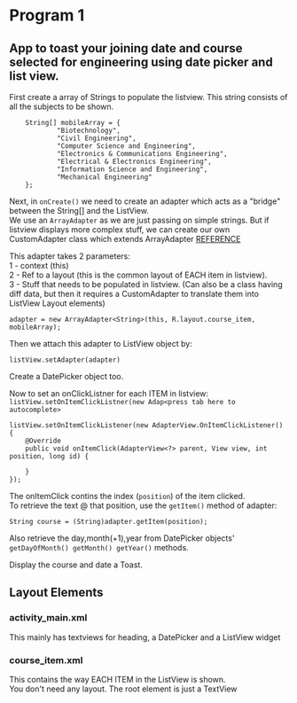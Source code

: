 # Program 1

## App to toast your joining date and course selected for engineering using date picker and list view.

First create a array of Strings to populate the listview.
This string consists of all the subjects to be shown.

```
    String[] mobileArray = {
            "Biotechnology",
            "Civil Engineering",
            "Computer Science and Engineering",
            "Electronics & Communications Engineering",
            "Electrical & Electronics Engineering",
            "Information Science and Engineering",
            "Mechanical Engineering"
    };

``` 

Next, in `onCreate()` we need to create an adapter which acts as a "bridge" between the String[] and the ListView.  
We use an `ArrayAdapter` as we are just passing on simple strings. But if listview displays more complex stuff, we can create our own CustomAdapter class which  extends ArrayAdapter [REFERENCE](https://guides.codepath.com/android/Using-an-ArrayAdapter-with-ListView)

This adapter takes 2 parameters:  
 1 - context (this)  
 2 - Ref to a layout (this is the common layout of EACH item in listview).  
 3 - Stuff that needs to be populated in listview. (Can also be a class having diff data, but then it requires a CustomAdapter to translate them into ListView Layout elements)  
 ```
 adapter = new ArrayAdapter<String>(this, R.layout.course_item, mobileArray);
 ```
 
Then we attach this adapter to ListView object by:  
```
listView.setAdapter(adapter) 
```
Create a DatePicker object too.  

Now to set an onClickListner for each ITEM in listview:  
`listView.setOnItemClickListner(new Adap<press tab here to autocomplete>`


``` 
listView.setOnItemClickListener(new AdapterView.OnItemClickListener() {
    @Override
    public void onItemClick(AdapterView<?> parent, View view, int position, long id) {
        
    }
});
```  

The onItemClick contins the index (`position`) of the item clicked.  
To retrieve the text @ that position, use the `getItem()` method of adapter:   
```
String course = (String)adapter.getItem(position);
```

Also retrieve the day,month(+1),year  from DatePicker objects' `getDayOfMonth() getMonth() getYear()` methods.

Display the course and date a Toast.

## Layout Elements
### activity_main.xml
This mainly has textviews for heading, a DatePicker and a ListView widget

###  course_item.xml
This contains the way EACH ITEM in the ListView is shown.  
You don't need any layout. The root element is just a TextView